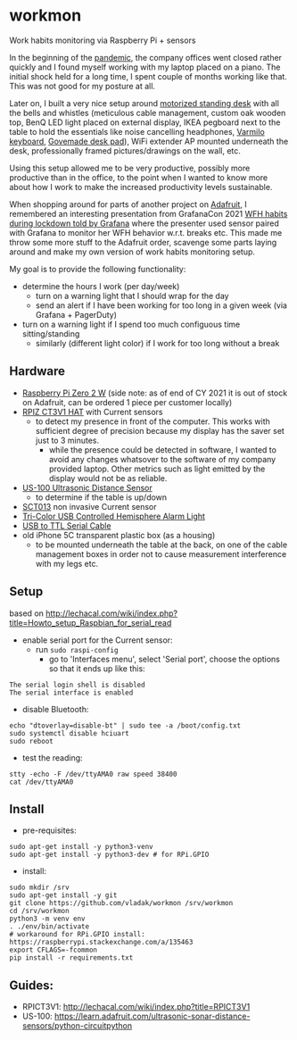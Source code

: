 # workmon

Work habits monitoring via Raspberry Pi + sensors

In the beginning of the [pandemic](https://en.wikipedia.org/wiki/COVID-19), the company offices went closed rather quickly and I found myself working with my laptop placed on a piano. The initial shock held for a long time, I spent couple of months working like that. This was not good for my posture at all.

Later on, I built a very nice setup around [motorized standing desk](https://www.fully.com/standing-desks.html) with all the bells and whistles (meticulous cable management, custom oak wooden top, BenQ LED light placed on external display, IKEA pegboard next to the table to hold the essentials like noise cancelling headphones, [Varmilo keyboard](https://en.varmilo.com/), [Govemade desk pad](https://grovemade.com/product/matte-desk-pad/?initial=533)), WiFi extender AP mounted underneath the desk, professionally framed pictures/drawings on the wall, etc.

Using this setup allowed me to be very productive, possibly more productive than in the office, to the point when I wanted to know more about how I work to make the increased productivity levels sustainable.

When shopping around for parts of another project on [Adafruit](https://adafruit.com), I remembered an interesting presentation from GrafanaCon 2021 [WFH habits during lockdown told by Grafana](https://grafana.com/go/grafanaconline/2021/grafana-wfh-habits/) where the presenter used sensor paired with Grafana to monitor her WFH behavior w.r.t. breaks etc. This made me throw some more stuff to the Adafruit order, scavenge some parts laying around and make my own version of work habits monitoring setup.

My goal is to provide the following functionality:
  - determine the hours I work (per day/week)
    - turn on a warning light that I should wrap for the day
    - send an alert if I have been working for too long in a given week (via Grafana + PagerDuty)
  - turn on a warning light if I spend too much configuous time sitting/standing
    - similarly (different light color) if I work for too long without a break

## Hardware

- [Raspberry Pi Zero 2 W](https://www.raspberrypi.com/products/raspberry-pi-zero-2-w/) (side note: as of end of CY 2021 it is out of stock on Adafruit, can be ordered 1 piece per customer locally)
- [RPIZ CT3V1 HAT](http://lechacal.com/wiki/index.php?title=RPIZ_CT3V1) with Current sensors
  - to detect my presence in front of the computer. This works with sufficient degree of precision because my display has the saver set just to 3 minutes.
    - while the presence could be detected in software, I wanted to avoid any changes whatsover to the software of my company provided laptop. Other metrics such as light emitted by the display would not be as reliable.
- [US-100 Ultrasonic Distance Sensor](https://www.adafruit.com/product/4019)
  - to determine if the table is up/down
- [SCT013](https://www.poweruc.pl/products/split-core-current-transformer-sct013-rated-input-5a-100a?_pos=2&_sid=1684a3985&_ss=r) non invasive Current sensor
- [Tri-Color USB Controlled Hemisphere Alarm Light](https://www.adafruit.com/product/5127)
- [USB to TTL Serial Cable](https://www.adafruit.com/product/954)
- old iPhone 5C transparent plastic box (as a housing)
  - to be mounted underneath the table at the back, on one of the cable management boxes in order not to cause measurement interference with my legs etc.

## Setup

based on http://lechacal.com/wiki/index.php?title=Howto_setup_Raspbian_for_serial_read

- enable serial port for the Current sensor:
  - run `sudo raspi-config`
    - go to 'Interfaces menu', select 'Serial port', choose the options so that it ends up like this:
```
The serial login shell is disabled
The serial interface is enabled
```
- disable Bluetooth:
```
echo "dtoverlay=disable-bt" | sudo tee -a /boot/config.txt
sudo systemctl disable hciuart
sudo reboot
```
- test the reading:
```
stty -echo -F /dev/ttyAMA0 raw speed 38400
cat /dev/ttyAMA0
```

## Install

- pre-requisites:
```
sudo apt-get install -y python3-venv
sudo apt-get install -y python3-dev # for RPi.GPIO
```
- install:
```
sudo mkdir /srv
sudo apt-get install -y git
git clone https://github.com/vladak/workmon /srv/workmon
cd /srv/workmon
python3 -m venv env
. ./env/bin/activate
# workaround for RPi.GPIO install: https://raspberrypi.stackexchange.com/a/135463
export CFLAGS=-fcommon
pip install -r requirements.txt
```

## Guides:

- RPICT3V1: http://lechacal.com/wiki/index.php?title=RPICT3V1
- US-100: https://learn.adafruit.com/ultrasonic-sonar-distance-sensors/python-circuitpython

